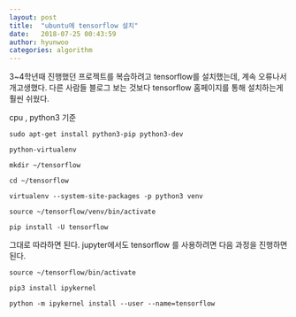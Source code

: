 ```yaml
---
layout: post
title:  "ubuntu에 tensorflow 설치"
date:   2018-07-25 00:43:59
author: hyunwoo
categories: algorithm
---
```


3~4학년때 진행했던 프로젝트를 복습하려고 tensorflow를 설치했는데, 계속 오류나서 개고생했다.
다른 사람들 블로그 보는 것보다 tensorflow 홈페이지를 통해 설치하는게 훨씬 쉬웠다.

cpu , python3 기준

```
sudo apt-get install python3-pip python3-dev 
```
```
python-virtualenv
```
```
mkdir ~/tensorflow
```
```
cd ~/tensorflow
```
```
virtualenv --system-site-packages -p python3 venv
```
```
source ~/tensorflow/venv/bin/activate
```
```
pip install -U tensorflow
```

그대로 따라하면 된다. jupyter에서도 tensorflow 를 사용하려면 다음 과정을 진행하면된다.

```
source ~/tensorflow/bin/activate
```
```
pip3 install ipykernel
```
```
python -m ipykernel install --user --name=tensorflow
```


